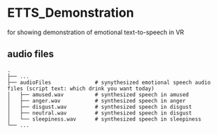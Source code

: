 # ETTS_Demonstration
for showing demonstration of emotional text-to-speech in VR

## audio files

    .
    ├── ...
    ├── audioFiles              # synythesized emotional speech audio files (script text: which drink you want today)
    │   ├── amused.wav          # synthesized speech in amused
    │   ├── anger.wav           # synthesized speech in anger
    │   ├── disgust.wav         # synthesized speech in disgust
    │   ├── neutral.wav         # synthesized speech in disgust
    │   └── sleepiness.wav      # synthesized speech in sleepiness
    └── ...
